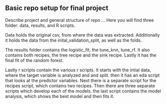 ## Basic repo setup for final project

Describe project and general structure of repo ...
Here you will find three folder: data, results, and R scripts.

Data holds the original csv, from where the data was extracted. Additionally it holds the data from the inital_validation_split, as well as the folds. 

The results folder contains the logistic_fit, the tune_knn, tune_rf.
It also contains both recipes, the tree recipe and the sink recipe. Lastly it has the final fit of the random forest.

Lastly r scripts contain the various r scripts. It starts with the intial data, where the target variable is analyzed and and split. then it has an eda script that looks at the predictor variables. Next there is a separate script for the recipes script, which contains two recipes. Then there are three separate scripts which develop each of the models. the last script contains the model analysis, which shows the best model and then fits it.

